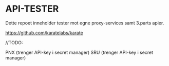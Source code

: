 # API-TESTER

Dette repoet inneholder tester mot egne proxy-services samt 3.parts apier.

https://github.com/karatelabs/karate



//TODO: 

PNX  (trenger API-key i secret manager)
SRU  (trenger API-key i secret manager)


